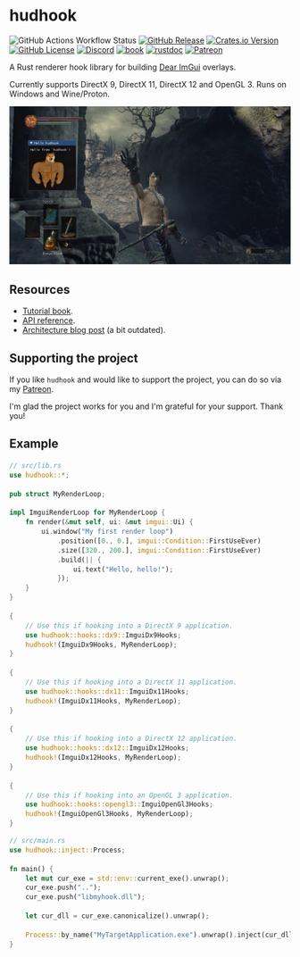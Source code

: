 # hudhook

![GitHub Actions Workflow Status](https://img.shields.io/github/actions/workflow/status/veeenu/hudhook/lint.yml)
[![GitHub Release](https://img.shields.io/github/v/release/veeenu/hudhook)](https://github.com/veeenu/hudhook/releases)
[![Crates.io Version](https://img.shields.io/crates/v/hudhook)](https://crates.io/crates/hudhook)
[![GitHub License](https://img.shields.io/github/license/veeenu/hudhook)](https://github.com/veeenu/hudhook/blob/main/LICENSE)
[![Discord](https://img.shields.io/discord/267623298647457802)](https://discord.gg/CVHbN7eF)
[![book](https://img.shields.io/badge/docs-book-brightgreen)](https://veeenu.github.io/hudhook)
[![rustdoc](https://img.shields.io/badge/docs-rustdoc-brightgreen)](https://veeenu.github.io/hudhook/rustdoc/hudhook)
[![Patreon](https://img.shields.io/badge/Support_me-Patreon-orange)](https://www.patreon.com/johndisandonato)

A Rust renderer hook library for building [Dear ImGui](https://github.com/ocornut/imgui) overlays.

Currently supports DirectX 9, DirectX 11, DirectX 12 and OpenGL 3. Runs on Windows and Wine/Proton.

![hello](tests/hello.jpg)

## Resources

- [Tutorial book](https://veeenu.github.io/hudhook).
- [API reference](https://veeenu.github.io/hudhook/rustdoc/hudhook).
- [Architecture blog post](https://veeenu.github.io/blog/sekiro-practice-tool-architecture/) (a bit outdated).

## Supporting the project

If you like `hudhook` and would like to support the project, you can do so via my [Patreon](https://www.patreon.com/johndisandonato).

I'm glad the project works for you and I'm grateful for your support. Thank you!

## Example

```rust
// src/lib.rs
use hudhook::*;

pub struct MyRenderLoop;

impl ImguiRenderLoop for MyRenderLoop {
    fn render(&mut self, ui: &mut imgui::Ui) {
        ui.window("My first render loop")
            .position([0., 0.], imgui::Condition::FirstUseEver)
            .size([320., 200.], imgui::Condition::FirstUseEver)
            .build(|| {
                ui.text("Hello, hello!");
            });
    }
}

{
    // Use this if hooking into a DirectX 9 application.
    use hudhook::hooks::dx9::ImguiDx9Hooks;
    hudhook!(ImguiDx9Hooks, MyRenderLoop);
}

{
    // Use this if hooking into a DirectX 11 application.
    use hudhook::hooks::dx11::ImguiDx11Hooks;
    hudhook!(ImguiDx11Hooks, MyRenderLoop);
}

{
    // Use this if hooking into a DirectX 12 application.
    use hudhook::hooks::dx12::ImguiDx12Hooks;
    hudhook!(ImguiDx12Hooks, MyRenderLoop);
}

{
    // Use this if hooking into an OpenGL 3 application.
    use hudhook::hooks::opengl3::ImguiOpenGl3Hooks;
    hudhook!(ImguiOpenGl3Hooks, MyRenderLoop);
}
```

```rust
// src/main.rs
use hudhook::inject::Process;

fn main() {
    let mut cur_exe = std::env::current_exe().unwrap();
    cur_exe.push("..");
    cur_exe.push("libmyhook.dll");

    let cur_dll = cur_exe.canonicalize().unwrap();

    Process::by_name("MyTargetApplication.exe").unwrap().inject(cur_dll).unwrap();
}
```
